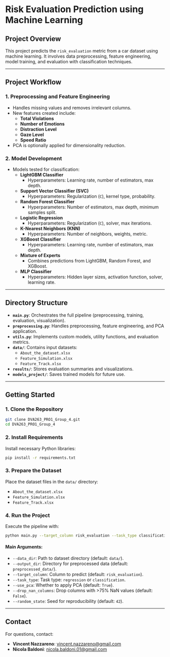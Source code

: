 # **Risk Evaluation Prediction using Machine Learning**

## **Project Overview**
This project predicts the `risk_evaluation` metric from a car dataset using machine learning. It involves data preprocessing, feature engineering, model training, and evaluation with classification techniques.

---

## **Project Workflow**

### 1. **Preprocessing and Feature Engineering**
- Handles missing values and removes irrelevant columns.
- New features created include:
  - **Total Violations**
  - **Number of Emotions**
  - **Distraction Level**
  - **Gaze Level**
  - **Speed Ratio**
- PCA is optionally applied for dimensionality reduction.

### 2. **Model Development**
- Models tested for classification:
  - **LightGBM Classifier**
    - Hyperparameters: Learning rate, number of estimators, max depth.
  - **Support Vector Classifier (SVC)**
    - Hyperparameters: Regularization (`C`), kernel type, probability.
  - **Random Forest Classifier**
    - Hyperparameters: Number of estimators, max depth, minimum samples split.
  - **Logistic Regression**
    - Hyperparameters: Regularization (`C`), solver, max iterations.
  - **K-Nearest Neighbors (KNN)**
    - Hyperparameters: Number of neighbors, weights, metric.
  - **XGBoost Classifier**
    - Hyperparameters: Learning rate, number of estimators, max depth.
  - **Mixture of Experts**
    - Combines predictions from LightGBM, Random Forest, and XGBoost.
  - **MLP Classifier**
    - Hyperparameters: Hidden layer sizes, activation function, solver, learning rate.

---

## **Directory Structure**

- **`main.py`**: Orchestrates the full pipeline (preprocessing, training, evaluation, visualization).
- **`preprocessing.py`**: Handles preprocessing, feature engineering, and PCA application.
- **`utils.py`**: Implements custom models, utility functions, and evaluation metrics.
- **`data/`**: Contains input datasets:
  - `About_the_dataset.xlsx`
  - `Feature_Simulation.xlsx`
  - `Feature_Track.xlsx`
- **`results/`**: Stores evaluation summaries and visualizations.
- **`models_project/`**: Saves trained models for future use.

---

## **Getting Started**

### 1. Clone the Repository
```bash
git clone DVA263_PRO1_Group_4.git
cd DVA263_PRO1_Group_4
```

### 2. Install Requirements
Install necessary Python libraries:
```bash
pip install -r requirements.txt
```

### 3. Prepare the Dataset
Place the dataset files in the `data/` directory:
- `About_the_dataset.xlsx`
- `Feature_Simulation.xlsx`
- `Feature_Track.xlsx`

### 4. Run the Project
Execute the pipeline with:
```bash
python main.py --target_column risk_evaluation --task_type classification --drop_nan_columns True --random_state 42
```

#### Main Arguments:
- `--data_dir`: Path to dataset directory (default: `data/`).
- `--output_dir`: Directory for preprocessed data (default: `preprocessed_data/`).
- `--target_column`: Column to predict (default: `risk_evaluation`).
- `--task_type`: Task type: `regression` or `classification`.
- `--use_pca`: Whether to apply PCA (default: `True`).
- `--drop_nan_columns`: Drop columns with >75% NaN values (default: `False`).
- `--random_state`: Seed for reproducibility (default: `42`).

---

## **Contact**
For questions, contact:
- **Vincent Nazzareno**: vincent.nazzareno@gmail.com
- **Nicola Baldoni**: nicola.baldoni.01@gmail.com
